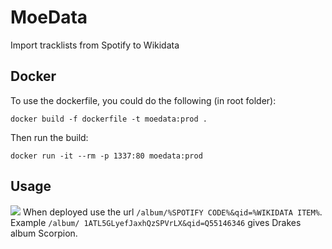# MoeData
Import tracklists from Spotify to Wikidata

## Docker

To use the dockerfile, you could do the following (in root folder):

  ``docker build -f dockerfile -t moedata:prod .``
  
Then run the build:

  ```docker run -it --rm -p 1337:80 moedata:prod```

## Usage
![](https://i.imgur.com/dGqOdzr.png)
When deployed use the url `/album/%SPOTIFY CODE%&qid=%WIKIDATA ITEM%`. Example `/album/
1ATL5GLyefJaxhQzSPVrLX&qid=Q55146346` gives Drakes album Scorpion.

